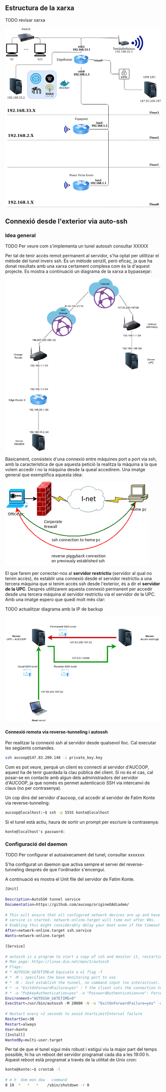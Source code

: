 

## Estructura de la xarxa

TODO revisar xarxa

![network_diagram](/docs/img/network_diagram.png)

## Connexió desde l'exterior via auto-ssh

### Idea general
TODO
Per veure com s'implementa un tunel autossh consultar XXXXX

Per tal de tenir accès remot permanent al servidor, s'ha optat per utilitzar el mètode del tunel invers ssh. És un mètode senzill, però eficaç, ja que ha donat resultats amb una xarxa certament complexa com és la d'aquest projecte. Es mostra a continuació un diagrama de la xarxa a bypassejar:

![VPN_diagram](/docs/img/VPN_diagram.png)

Bàsicament, consisteix d'una connexió entre màquines port a port via ssh, amb la característica de que aquesta petició la realitza la màquina a la que volem accedir i no la màquina desde la queal accedirem. Una imatge general que exemplifica aquesta idea:

![reverse-ssh](/docs/img/reverese-ssh.png)

El que farem per conectar-nos al **servidor restrictiu** (servidor al qual no tenim accès), és establir una connexió desde el servidor restrictiu a una tercera màquina que si tenim accès ssh desde l'exterior, és a dir el **servidor de la UPC**. Després utilitzarem aquesta connexió permanent per accedir desde una tercera màquina al servidor restrictiu via el servidor de la UPC. Amb una imatge espero que quedi molt més clar:

TODO actualitzar diagrama amb la IP de backup

![reverse-tuneling](/docs/img/reverse-tuneling.png)


#### Connexió remota via reverse-tunneling i autossh

Per realitzar la connexió ssh al servidor desde qualsevol lloc. Cal executar les següents comandes.

```bash
ssh aucoop@147.83.200.148 -i private_key.key
```

Com es pot veure, perquè un client es connecti al servidor d'AUCOOP, aquest ha de tenir guardada la clau pública del client. Si no és el cas, cal posar-se en contacte amb algun dels administradors del servidor d'AUCOOP, ja que només es permet autenticació SSH via intercanvi de claus (no per contrasenya).

Un cop dins del servidor d'aucoop, cal accedir al servidor de Fatim Konte via reverse-tunneling:

```bash
aucoop@localhost:~$ ssh -p 5555 konte@localhost
```

Si el tunel està actiu, haura de sortir un prompt per escriure la contrasenya:

```source
konte@localhost's password:
```
### Configuració del daemon

TODO
Per configurar el autoaixecament del tunel, consultar xxxxxxx

S'ha configurat un daemon que activa sempre el servei del reverse-tunneling després de que l'ordinador s'encengui.

A continuació es mostra el Unit file del servidor de Fatim Konte.

```bash
[Unit]

Description=AutoSSH tunnel service 
Documentation=https://github.com/aucoop/origineOAdiadem/

# This will ensure that all configured network devices are up and have an IP address assigned before the
# service is started. network-online.target will time out after 90s.
# Enabling this might considerably delay your boot even if the timeout is not reached.
After=network-online.target ssh.service
Wants=network-online.target

[Service]

# autossh is a program to start a copy of ssh and monitor it, restarting it as necessary should it die or stop passing traffic.
# Man page: https://linux.die.net/man/1/autossh
# Flags:
# * AUTOSSH_GATETIME=0 Equivale a el flag -f
# * -M : specifies the base monitoring port to use
# * -N : Just establish the tunnel, no command input (no interactive).
# * -o "ExitOnForwardFailure=yes" : f the client cuts the connection to the server (like power goes off), the port may still be considered in use on the server.
# * -o "PubkeyAuthentication=yes" -o "PasswordAuthentication=no": Force key exchange authentication, avoiding password auth.
Environment="AUTOSSH_GATETIME=0"
ExecStart=/usr/bin/autossh -M 20000 -N -o "ExitOnForwardFailure=yes" -o "PubkeyAuthentication=yes" -o "PasswordAuthentication=no" -i /home/konte/.ssh/konte_server.key -R 5555:localhost:22 aucoop@147.83.200.148

# Restart every >2 seconds to avoid StartLimitInterval failure
RestartSec=30
Restart=always
User=konte
[Install]
WantedBy=multi-user.target
```

Per tal de que el tunel sigui més robust i estigui viu la major part del temps possible, hi ha un reboot del servidor programat cada dia a les 19:00 h. Aquest reboot està programat a través de la utilitat de Unix cron:

```bash
konte@konte:~$ crontab -l

# m h  dom mon dow   command
0 19  *   *   *    /sbin/shutdown -r 0
```